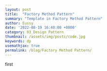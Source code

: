 ```yaml
---
layout: post
title:  "Factory Method Pattern"
summary: "Template in Factory Method Pattern"
author: Eussy
date: '2022-08-19 16:40:00 +0000'
category: 03_Design Pattern
thumbnail: /assets/img/posts/code.jpg
keywords: dp
usemathjax: true
permalink: /blog/Factory Method Pattern/
---
```


first
